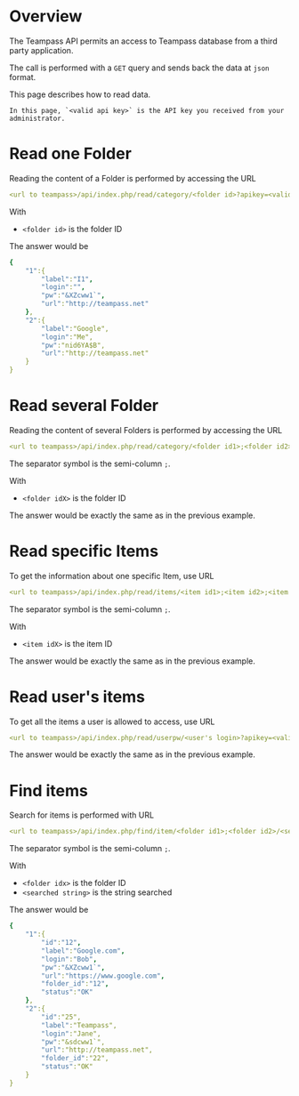# Overview

The Teampass API permits an access to Teampass database from a third party application.

The call is performed with a `GET` query and sends back the data at `json` format.

This page describes how to read data.

    In this page, `<valid api key>` is the API key you received from your administrator.


# Read one Folder

Reading the content of a Folder is performed by accessing the URL

```yaml
<url to teampass>/api/index.php/read/category/<folder id>?apikey=<valid api key>
```
    
With

* `<folder id>` is the folder ID

The answer would be

```yaml
{
	"1":{
		"label":"I1",
		"login":"",
		"pw":"&XZcww1`",
		"url":"http://teampass.net"
	},
	"2":{
		"label":"Google",
		"login":"Me",
		"pw":"nid6YA$B",
		"url":"http://teampass.net"
	}
}
```

# Read several Folder

Reading the content of several Folders is performed by accessing the URL

```yaml
<url to teampass>/api/index.php/read/category/<folder id1>;<folder id2>;<folder id3>?apikey=<valid api key>
```

The separator symbol is the semi-column ` ; `.

With

* `<folder idX>` is the folder ID

The answer would be exactly the same as in the previous example.

# Read specific Items

To get the information about one specific Item, use URL

```yaml
<url to teampass>/api/index.php/read/items/<item id1>;<item id2>;<item id3>?apikey=<valid api key>
```

The separator symbol is the semi-column ` ; `.

With

* `<item idX>` is the item ID

The answer would be exactly the same as in the previous example.

# Read user's items

To get all the items a user is allowed to access, use URL

```yaml
<url to teampass>/api/index.php/read/userpw/<user's login>?apikey=<valid api key>
```

The answer would be exactly the same as in the previous example.

# Find items

Search for items is performed with  URL

```yaml
<url to teampass>/api/index.php/find/item/<folder id1>;<folder id2>/<searched string>?apikey=<valid api key>
```

The separator symbol is the semi-column ` ; `.

With

* `<folder idx>` is the folder ID
* `<searched string>` is the string searched

The answer would be

```yaml
{
	"1":{
		"id":"12",
		"label":"Google.com",
		"login":"Bob",
		"pw":"&XZcww1`",
		"url":"https://www.google.com",
		"folder_id":"12",
		"status":"OK"
	},
	"2":{
		"id":"25",
		"label":"Teampass",
		"login":"Jane",
		"pw":"&sdcww1`",
		"url":"http://teampass.net",
		"folder_id":"22",
		"status":"OK"
	}
}
```
